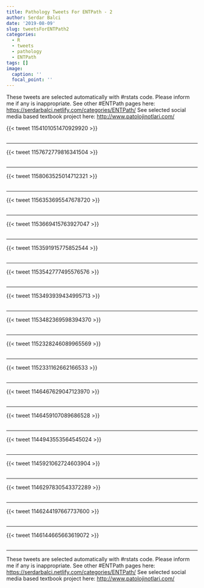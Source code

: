 ```yaml
---
title: Pathology Tweets For ENTPath - 2
author: Serdar Balci
date: '2019-08-09'
slug: tweetsForENTPath2
categories:
  - R
  - tweets
  - pathology
  - ENTPath
tags: []
image:
  caption: ''
  focal_point: ''
---
```



These tweets are selected automatically with #rstats code. Please inform me if any is inappropriate.
See other #ENTPath pages here: https://serdarbalci.netlify.com/categories/ENTPath/ 
See selected social media based textbook project here: http://www.patolojinotlari.com/

{{< tweet 1154101051470929920 >}}
<br>
<br>
<hr>
{{< tweet 1157672779816341504 >}}
<br>
<br>
<hr>
{{< tweet 1158063525014712321 >}}
<br>
<br>
<hr>
{{< tweet 1156353695547678720 >}}
<br>
<br>
<hr>
{{< tweet 1153669415763927047 >}}
<br>
<br>
<hr>
{{< tweet 1153591915775852544 >}}
<br>
<br>
<hr>
{{< tweet 1153542777495576576 >}}
<br>
<br>
<hr>
{{< tweet 1153493939434995713 >}}
<br>
<br>
<hr>
{{< tweet 1153482369598394370 >}}
<br>
<br>
<hr>
{{< tweet 1152328246089965569 >}}
<br>
<br>
<hr>
{{< tweet 1152331162662166533 >}}
<br>
<br>
<hr>
{{< tweet 1146467629047123970 >}}
<br>
<br>
<hr>
{{< tweet 1146459107089686528 >}}
<br>
<br>
<hr>
{{< tweet 1144943553564545024 >}}
<br>
<br>
<hr>
{{< tweet 1145921062724603904 >}}
<br>
<br>
<hr>
{{< tweet 1146297830543372289 >}}
<br>
<br>
<hr>
{{< tweet 1146244197667737600 >}}
<br>
<br>
<hr>
{{< tweet 1146144665663619072 >}}
<br>
<br>
<hr>


These tweets are selected automatically with #rstats code. Please inform me if any is inappropriate.
See other #ENTPath pages here: https://serdarbalci.netlify.com/categories/ENTPath/ 
See selected social media based textbook project here: http://www.patolojinotlari.com/
